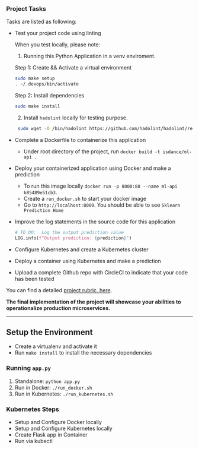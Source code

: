[![<isdance>](https://circleci.com/gh/isdance/Operationalize-Machine-Learning-Microservice-API.svg?style=svg)](https://github.com/isdance/Operationalize-Machine-Learning-Microservice-API)

### Project Tasks

Tasks are listed as following:
* Test your project code using linting
  
  When you test locally, please note: 
    1. Running this Python Application in a venv enviroment. 
    
    Step 1: Create && Activate a virtual environment

    ```sh
    sudo make setup
    . ~/.devops/bin/activate
    ```

    Step 2: Install dependencies

    ```sh
    sudo make install
    ```

    2. Install `hadolint` locally for testing purpose.

    ```sh
     sudo wget -O /bin/hadolint https://github.com/hadolint/hadolint/releases/download/v1.16.3/hadolint-Linux-x86_64 && sudo chmod +x /bin/hadolint
    ```

* Complete a Dockerfile to containerize this application

    - Under root directory of the project, run `docker build -t isdance/ml-api .`

* Deploy your containerized application using Docker and make a prediction

    - To run this image locally `docker run -p 8000:80 --name ml-api b85489e51cb3`. 
    - Create a `run_docker.sh` to start your docker image
    - Go to `http://localhost:8000`. You should be able to see `Sklearn Prediction Home`
    

* Improve the log statements in the source code for this application

  ```py
  # TO DO:  Log the output prediction value
  LOG.info(f"Output prediction: {prediction}")
  ``` 

* Configure Kubernetes and create a Kubernetes cluster
* Deploy a container using Kubernetes and make a prediction
* Upload a complete Github repo with CircleCI to indicate that your code has been tested

You can find a detailed [project rubric, here](https://review.udacity.com/#!/rubrics/2576/view).

**The final implementation of the project will showcase your abilities to operationalize production microservices.**

---

## Setup the Environment

* Create a virtualenv and activate it
* Run `make install` to install the necessary dependencies

### Running `app.py`

1. Standalone:  `python app.py`
2. Run in Docker:  `./run_docker.sh`
3. Run in Kubernetes:  `./run_kubernetes.sh`

### Kubernetes Steps

* Setup and Configure Docker locally
* Setup and Configure Kubernetes locally
* Create Flask app in Container
* Run via kubectl
